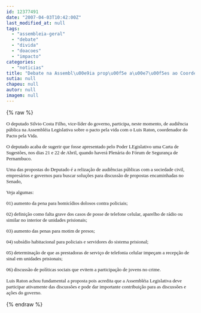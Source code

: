 ```yaml
---
id: 12377491
date: "2007-04-03T10:42:00Z"
last_modified_at: null
tags:
  - "assembleia-geral"
  - "debate"
  - "divida"
  - "doacoes"
  - "impacto"
categories:
  - "noticias"
title: "Debate na Assembl\u00e9ia prop\u00f5e a\u00e7\u00f5es ao Coordenador do Pacto pela Vida"
sutia: null
chapeu: null
autor: null
imagem: null
---
```

{% raw %}
<p><FONT face=\"Courier New\" size=2></p>
<p><P></P></p>
<p><P><FONT face=Verdana></FONT></P></p>
<p><P><FONT face=Verdana>O deputado Silvio Costa Filho, vice-líder do governo, participa, neste momento, de audiência pública na Assembléia Legislativa sobre o pacto pela vida com o Luis Raton, coordenador do Pacto pela Vida.</FONT></P></p>
<p><P><FONT face=Verdana></FONT></P></p>
<p><P><FONT face=Verdana>O deputado acaba de sugerir que fosse apresentado pelo Poder LEgislativo uma Carta de Sugestões, nos dias 21 e 22 de Abril, quando haverá Plenária do Fórum de Segurança de Pernambuco.</FONT></P></p>
<p><P><FONT face=Verdana></FONT></P></p>
<p><P><FONT face=Verdana>Uma das propostas do Deputado é a relização de audiências públicas com a sociedade civil, empresários e governos para buscar soluções para discussão de propostas encaminhadas no Senado,</FONT></P></p>
<p><P><FONT face=Verdana>Veja algumas:</FONT></P></p>
<p><P><FONT face=Verdana>01) aumento da pena para homicídios dolosos contra policiais;</FONT></P></p>
<p><P><FONT face=Verdana>02) definição como falta grave dos casos de posse de telefone celular, aparelho de rádio ou similar no interior de unidades prisionais;</FONT></P></p>
<p><P><FONT face=Verdana>03) aumento das penas para motim de presos;</FONT></P></p>
<p><P><FONT face=Verdana>04) subsídio habitacional para policiais e servidores do sistema prisional;</FONT></P></p>
<p><P><FONT face=Verdana>05) determinação de que as prestadoras de serviço de telefonia celular impeçam a recepção de sinal em unidades prisionais;</FONT></P></p>
<p><P><FONT face=Verdana>06)&nbsp;discussão de políticas sociais que evitem a participação de jovens no crime.</FONT></P></p>
<p><P><FONT face=Verdana></FONT></P></p>
<p><P><FONT face=Verdana>Luis Raton achou fundamental a proposta pois acredita que a Assembléia Legislativa deve participar ativamente das discussões e pode dar importante contribuição para as discussões e ações do governo.</FONT></FONT></P> </p>
{% endraw %}
